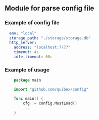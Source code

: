 ## Module for parse config file

### Example of config file
```yaml
  env: "local"
  storage_path: "./storage/storage.db"
  http_server:
    address: "localhost:7777"
    timeout: 4s
    idle_timeout: 60s
```
### Example of usage
```go
    package main

    import "github.com/quibex/config"

    func main() {
        cfg := config.MustLoad()
        ...
    }
```